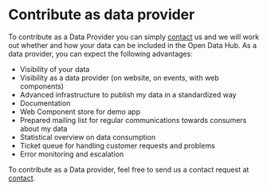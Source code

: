 <!--
SPDX-FileCopyrightText: NOI Techpark <digital@noi.bz.it>

SPDX-License-Identifier: CC0-1.0
-->

# Contribute as data provider

To contribute as a Data Provider you can simply [contact](mailto:help@opendatahub.com) us and we will work out whether and how your data can be included in the Open Data Hub.
As a data provider, you can expect the following advantages:

* Visibility of your data
* Visibility as a data provider (on website, on events, with web components)
* Advanced infrastructure to publish my data in a standardized way
* Documentation
* Web Component store for demo app
* Prepared mailing list for regular communications towards consumers about my data
* Statistical overview on data consumption
* Ticket queue for handling customer requests and problems
* Error monitoring and escalation

To contribute as a Data provider, feel free to send us a contact request at [contact](mailto:help@opendatahub.com).
